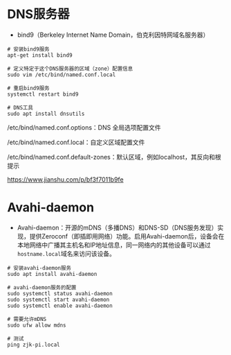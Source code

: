 # DNS服务器

- bind9（Berkeley Internet Name Domain，伯克利因特网域名服务器）

```shell
# 安装bind9服务
apt-get install bind9

# 定义特定于这个DNS服务器的区域（zone）配置信息
sudo vim /etc/bind/named.conf.local

# 重启bind9服务
systemctl restart bind9
```

```shell
# DNS工具
sudo apt install dnsutils
```

/etc/bind/named.conf.options：DNS 全局选项配置文件

/etc/bind/named.conf.local：自定义区域配置文件

/etc/bind/named.conf.default-zones：默认区域，例如localhost，其反向和根提示

https://www.jianshu.com/p/bf3f7011b9fe

# Avahi-daemon

- Avahi-daemon：开源的mDNS（多播DNS）和DNS-SD（DNS服务发现）实现，提供Zeroconf（即插即用网络）功能。启用Avahi-daemon后，设备会在本地网络中广播其主机名和IP地址信息，同一网络内的其他设备可以通过`hostname.local`域名来访问该设备。

```shell
# 安装avahi-daemon服务
sudo apt install avahi-daemon

# avahi-daemon服务的配置
sudo systemctl status avahi-daemon
sudo systemctl start avahi-daemon
sudo systemctl enable avahi-daemon

# 需要允许mDNS
sudo ufw allow mdns

# 测试
ping zjk-pi.local
```
